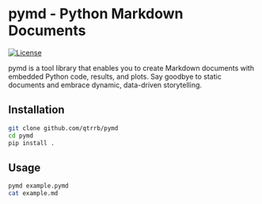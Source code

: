 # pymd - Python Markdown Documents

[![License](https://img.shields.io/badge/license-MIT-blue.svg)](https://github.com/qtrrb/pymd/blob/main/LICENSE)

pymd is a tool library that enables you to create Markdown documents with embedded Python code, results, and plots. Say goodbye to static documents and embrace dynamic, data-driven storytelling.

## Installation

```sh
git clone github.com/qtrrb/pymd
cd pymd
pip install .
```

## Usage 

```sh
pymd example.pymd
cat example.md
```
